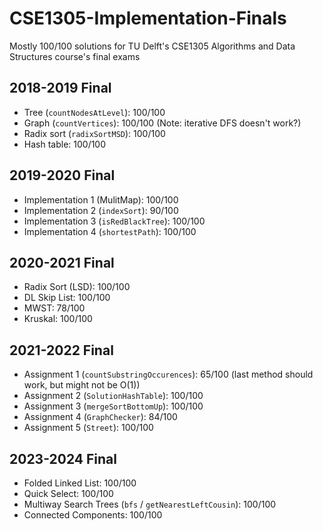 # CSE1305-Implementation-Finals
Mostly 100/100 solutions for TU Delft's CSE1305 Algorithms and Data Structures course's final exams

## 2018-2019 Final
- Tree (`countNodesAtLevel`): 100/100
- Graph (`countVertices`): 100/100 (Note: iterative DFS doesn't work?)
- Radix sort (`radixSortMSD`): 100/100
- Hash table: 100/100

## 2019-2020 Final
- Implementation 1 (MulitMap): 100/100
- Implementation 2 (`indexSort`): 90/100
- Implementation 3 (`isRedBlackTree`): 100/100
- Implementation 4 (`shortestPath`): 100/100

## 2020-2021 Final
- Radix Sort (LSD): 100/100
- DL Skip List: 100/100
- MWST: 78/100
- Kruskal: 100/100

## 2021-2022 Final
- Assignment 1 (`countSubstringOccurences`): 65/100 (last method should work, but might not be O(1))
- Assignment 2 (`SolutionHashTable`): 100/100
- Assignment 3 (`mergeSortBottomUp`): 100/100
- Assignment 4 (`GraphChecker`): 84/100
- Assignment 5 (`Street`): 100/100

## 2023-2024 Final
- Folded Linked List: 100/100
- Quick Select: 100/100
- Multiway Search Trees (`bfs` / `getNearestLeftCousin`): 100/100
- Connected Components: 100/100